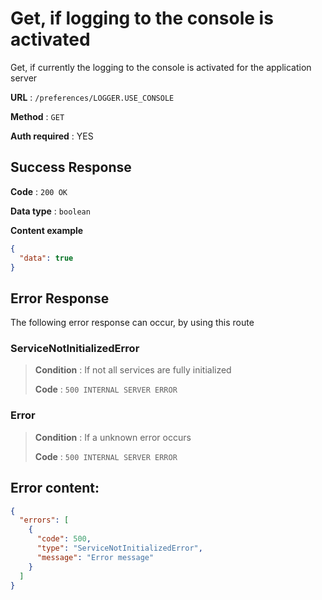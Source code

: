 # Get, if logging to the console is activated

Get, if currently the logging to the console is activated for the application server

**URL** : `/preferences/LOGGER.USE_CONSOLE`

**Method** : `GET`

**Auth required** : YES


## Success Response

**Code** : `200 OK`

**Data type** : `boolean`

**Content example**

```json
{
  "data": true
}
```

## Error Response

The following error response can occur, by using this route


### ServiceNotInitializedError
> **Condition** : If not all services are fully initialized
>
> **Code** : `500 INTERNAL SERVER ERROR`

### Error
> **Condition** : If a unknown error occurs
>
> **Code** : `500 INTERNAL SERVER ERROR`


## Error content:
```json
{
  "errors": [
    {
      "code": 500,
      "type": "ServiceNotInitializedError",
      "message": "Error message"
    }
  ]
}
```
